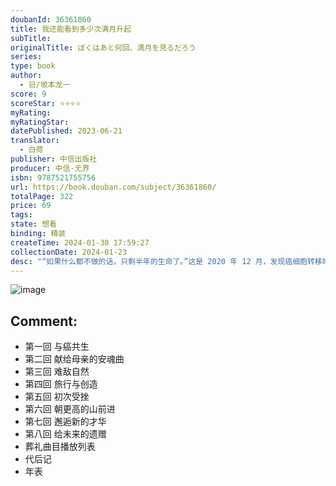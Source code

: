 ```yaml
---
doubanId: 36361860
title: 我还能看到多少次满月升起
subTitle: 
originalTitle: ぼくはあと何回、満月を見るだろう
series: 
type: book
author: 
  - 日/坂本龙一
score: 9
scoreStar: ⭐⭐⭐⭐
myRating: 
myRatingStar: 
datePublished: 2023-06-21
translator: 
  - 白荷
publisher: 中信出版社
producer: 中信·无界
isbn: 9787521755756
url: https://book.douban.com/subject/36361860/
totalPage: 322
price: 69
tags: 
state: 想看
binding: 精装
createTime: 2024-01-30 17:59:27
collectionDate: 2024-01-23
desc: "“如果什么都不做的话，只剩半年的生命了。”这是 2020 年 12 月，发现癌细胞转移时，医生的宣告。然而，在那一天来临之前，有些话必须要说。关于艺术创作和社会活动背后的哲学，关于坂本家的历史和家人的羁绊， 以及关于自己离开后的世界……本书是继回顾幼年至五十七岁人生的《音乐即自由》后，记录坂本龙一暮年足迹并将 遗赠给未来的决定性自传。收录由好友铃木正文亲自撰写的后记，记录作者最后的时光。作者简介[ 日 ] 坂本龙一1952 年 1 月 17 日出生于东京，于东京艺术大学获得硕士学位。1978 年凭专辑《千刀》正式以个人身份出道，同年组建“黄色魔术乐队”（Yellow Magic Orchestra，YMO）。1983 年“黄色魔术乐队”解散后，他发布了BEAUTY、《音乐图鉴》、《异步》和《12》等作品，他以革新性的音乐追求享誉全球。在电影音乐方面，他凭借《圣诞快乐，劳伦斯先生》获得第 37 届英国电影学院奖最佳配乐奖，凭借《末代皇帝》获得第 60 届奥斯卡金像奖最佳原创配乐奖、第 45届美国电影电视金球奖最佳配乐奖。此外还获得格莱美奖电影、电视音乐奖等众多奖项。他积极跨界尝试艺术创作，参与了包括舞台作品 LIFE、《时间》以及在中国和韩国的大型装置艺术展等活动。他还提出许多环境与和平相关问题的主张，并发起森林保育再造计划...(展开全部)作者简介[ 日 ] 坂本龙一1952 年 1 月 17 日出生于东京，于东京艺术大学获得硕士学位。1978 年凭专辑《千刀》正式以个人身份出道，同年组建“黄色魔术乐队”（Yellow Magic Orchestra，YMO）。1983 年“黄色魔术乐队”解散后，他发布了BEAUTY、《音乐图鉴》、《异步》和《12》等作品，他以革新性的音乐追求享誉全球。在电影音乐方面，他凭借《圣诞快乐，劳伦斯先生》获得第 37 届英国电影学院奖最佳配乐奖，凭借《末代皇帝》获得第 60 届奥斯卡金像奖最佳原创配乐奖、第 45届美国电影电视金球奖最佳配乐奖。此外还获得格莱美奖电影、电视音乐奖等众多奖项。他积极跨界尝试艺术创作，参与了包括舞台作品 LIFE、《时间》以及在中国和韩国的大型装置艺术展等活动。他还提出许多环境与和平相关问题的主张，并发起森林保育再造计划“More Trees”。此外，他创办了日本东北青年管弦乐团，支持“3 · 11”东日本大地震后灾区儿童的音乐活动。坂本龙一已于 2023 年 3 月 28 日去世。译者简介白荷自由译者，中国传媒大学戏剧影视文学专业学士，东京大学综合文化研究科表象文化论方向硕士。毕业后于日本最大的广告公司电通任职至今，旅日十二年。2019年起，以个人身份协助坂本龙一团队，进行社交媒体运营，还负责其访谈、翻译等中国市场相关业务。"
---
```


![image](assets/s34559136.jpg)

Comment: 
---



  - 第一回 与癌共生
  - 第二回 献给母亲的安魂曲
  - 第三回 难敌自然
  - 第四回 旅行与创造
  - 第五回 初次受挫
  - 第六回 朝更高的山前进
  - 第七回 邂逅新的才华
  - 第八回 给未来的遗赠
  - 葬礼曲目播放列表
  - 代后记
  - 年表
